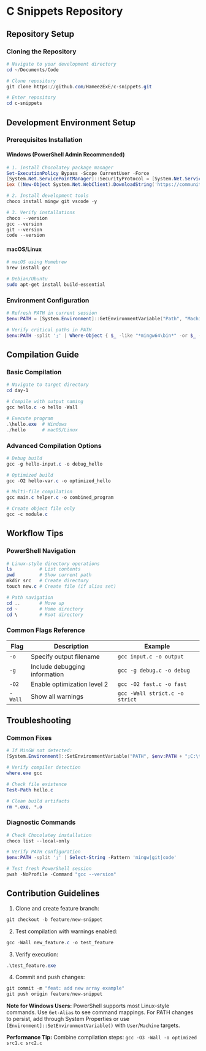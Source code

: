 # C Snippets Repository

## Repository Setup

### Cloning the Repository

```powershell
# Navigate to your development directory
cd ~/Documents/Code

# Clone repository
git clone https://github.com/HameezExE/c-snippets.git

# Enter repository
cd c-snippets
```

## Development Environment Setup

### Prerequisites Installation

#### Windows (PowerShell Admin Recommended)

```powershell
# 1. Install Chocolatey package manager
Set-ExecutionPolicy Bypass -Scope CurrentUser -Force
[System.Net.ServicePointManager]::SecurityProtocol = [System.Net.ServicePointManager]::SecurityProtocol -bor 3072
iex ((New-Object System.Net.WebClient).DownloadString('https://community.chocolatey.org/install.ps1'))

# 2. Install development tools
choco install mingw git vscode -y

# 3. Verify installations
choco --version
gcc --version
git --version
code --version
```

#### macOS/Linux

```bash
# macOS using Homebrew
brew install gcc

# Debian/Ubuntu
sudo apt-get install build-essential
```

### Environment Configuration

```powershell
# Refresh PATH in current session
$env:PATH = [System.Environment]::GetEnvironmentVariable("Path", "Machine") + ";" + [System.Environment]::GetEnvironmentVariable("Path", "User")

# Verify critical paths in PATH
$env:PATH -split ';' | Where-Object { $_ -like "*mingw64\bin*" -or $_ -like "*Git\bin*" -or $_ -like "*VS Code*" }
```

## Compilation Guide

### Basic Compilation

```powershell
# Navigate to target directory
cd day-1

# Compile with output naming
gcc hello.c -o hello -Wall

# Execute program
.\hello.exe  # Windows
./hello      # macOS/Linux
```

### Advanced Compilation Options

```powershell
# Debug build
gcc -g hello-input.c -o debug_hello

# Optimized build
gcc -O2 hello-var.c -o optimized_hello

# Multi-file compilation
gcc main.c helper.c -o combined_program

# Create object file only
gcc -c module.c
```

## Workflow Tips

### PowerShell Navigation

```powershell
# Linux-style directory operations
ls          # List contents
pwd         # Show current path
mkdir src   # Create directory
touch new.c # Create file (if alias set)

# Path navigation
cd ..       # Move up
cd ~        # Home directory
cd \        # Root directory
```

### Common Flags Reference

| Flag    | Description                   | Example                        |
| ------- | ----------------------------- | ------------------------------ |
| `-o`    | Specify output filename       | `gcc input.c -o output`        |
| `-g`    | Include debugging information | `gcc -g debug.c -o debug`      |
| `-O2`   | Enable optimization level 2   | `gcc -O2 fast.c -o fast`       |
| `-Wall` | Show all warnings             | `gcc -Wall strict.c -o strict` |

## Troubleshooting

### Common Fixes

```powershell
# If MinGW not detected:
[System.Environment]::SetEnvironmentVariable("PATH", $env:PATH + ";C:\tools\mingw64\bin", [System.EnvironmentVariableTarget]::User)

# Verify compiler detection
where.exe gcc

# Check file existence
Test-Path hello.c

# Clean build artifacts
rm *.exe, *.o
```

### Diagnostic Commands

```powershell
# Check Chocolatey installation
choco list --local-only

# Verify PATH configuration
$env:PATH -split ';' | Select-String -Pattern 'mingw|git|code'

# Test fresh PowerShell session
pwsh -NoProfile -Command "gcc --version"
```

## Contribution Guidelines

1. Clone and create feature branch:

```powershell
git checkout -b feature/new-snippet
```

2. Test compilation with warnings enabled:

```powershell
gcc -Wall new_feature.c -o test_feature
```

3. Verify execution:

```powershell
.\test_feature.exe
```

4. Commit and push changes:

```powershell
git commit -m "feat: add new array example"
git push origin feature/new-snippet
```

**Note for Windows Users:** PowerShell supports most Linux-style commands. Use `Get-Alias` to see command mappings. For PATH changes to persist, add through System Properties or use `[Environment]::SetEnvironmentVariable()` with `User`/`Machine` targets.

**Performance Tip:** Combine compilation steps: `gcc -O3 -Wall -o optimized src1.c src2.c`
